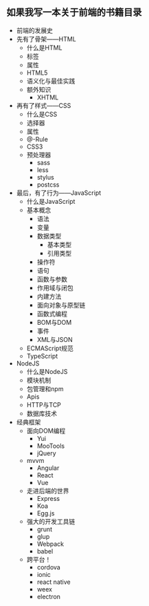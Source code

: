## 如果我写一本关于前端的书籍目录
- 前端的发展史
- 先有了骨架——HTML
    - 什么是HTML
    - 标签
    - 属性
    - HTML5
    - 语义化与最佳实践
    - 额外知识
        - XHTML
- 再有了样式——CSS
    - 什么是CSS
    - 选择器
    - 属性
    - @-Rule
    - CSS3
    - 预处理器
        - sass
        - less
        - stylus
        - postcss
- 最后，有了行为——JavaScript
    - 什么是JavaScript
    - 基本概念
        - 语法
        - 变量
        - 数据类型
            - 基本类型
            - 引用类型
        - 操作符
        - 语句
        - 函数与参数
        - 作用域与闭包
        - 内建方法
        - 面向对象与原型链
        - 函数式编程
        - BOM与DOM
        - 事件
        - XML与JSON
    - ECMAScript规范
    - TypeScript
- NodeJS
    - 什么是NodeJS
    - 模块机制
    - 包管理和npm
    - Apis
    - HTTP与TCP
    - 数据库技术
- 经典框架
    - 面向DOM编程
        - Yui
        - MooTools
        - jQuery
    - mvvm
        - Angular
        - React
        - Vue
    - 走进后端的世界
        - Express
        - Koa
        - Egg.js
    - 强大的开发工具链
        - grunt
        - glup
        - Webpack
        - babel
    - 跨平台！
        - cordova
        - ionic
        - react native
        - weex
        - electron
    
